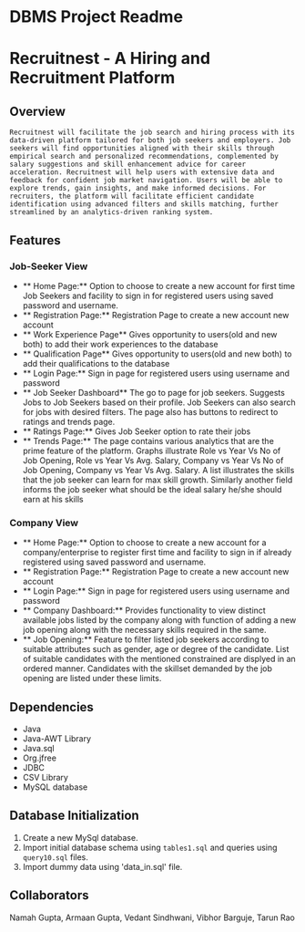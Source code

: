 # DBMS Project Readme
# Recruitnest - A Hiring and Recruitment Platform

## Overview
    Recruitnest will facilitate the job search and hiring process with its data-driven platform tailored for both job seekers and employers. Job seekers will find opportunities aligned with their skills through empirical search and personalized recommendations, complemented by salary suggestions and skill enhancement advice for career acceleration. Recruitnest will help users with extensive data and feedback for confident job market navigation. Users will be able to explore trends, gain insights, and make informed decisions. For recruiters, the platform will facilitate efficient candidate identification using advanced filters and skills matching, further streamlined by an analytics-driven ranking system. 

## Features

### Job-Seeker View
- ** Home Page:** Option to choose to create a new account for first time Job Seekers and facility to sign in for registered users using saved password and username.
- ** Registration Page:** Registration Page to create a new account new account 
- ** Work Experience Page** Gives opportunity to users(old and new both) to add their work experiences to the database
- ** Qualification Page** Gives opportunity to users(old and new both) to add their qualifications to the database
- ** Login Page:** Sign in page for registered users using username and password
- ** Job Seeker Dashboard** The go to page for job seekers. Suggests Jobs to Job Seekers based on their profile. Job Seekers can also search for jobs with desired filters. The page also has buttons to redirect to ratings and trends page.
- ** Ratings Page:** Gives Job Seeker option to rate their jobs
- ** Trends Page:** The page contains various analytics that are the prime feature of the platform. Graphs illustrate Role vs Year Vs No of Job Opening, Role vs Year Vs Avg. Salary, Company vs Year Vs No of Job Opening, Company vs Year Vs Avg. Salary. A list illustrates the skills that the job seeker can learn for max skill growth. Similarly another field informs the job seeker what should be the ideal salary he/she should earn at his skills


### Company View
- ** Home Page:** Option to choose to create a new account for a company/enterprise to register first time and facility to sign in if already registered using saved password and username.
- ** Registration Page:** Registration Page to create a new account new account 
- ** Login Page:** Sign in page for registered users using username and password
- ** Company Dashboard:** Provides functionality to view distinct available jobs listed by the company along with function of adding a new job opening along with the necessary skills required in the same.
- ** Job Opening:** Feature to filter listed job seekers according to suitable attributes such as gender, age or degree of the candidate. List of suitable candidates with the mentioned constrained are displyed in an ordered manner. Candidates with the skillset demanded by the job opening are listed under these limits.


## Dependencies
- Java
- Java-AWT Library
- Java.sql
- Org.jfree
- JDBC
- CSV Library
- MySQL database

## Database Initialization
1. Create a new MySql database.
2. Import initial database schema using `tables1.sql` and queries using `query10.sql` files.
3. Import dummy data using 'data_in.sql' file.

## Collaborators
Namah Gupta, Armaan Gupta, Vedant Sindhwani, Vibhor Barguje, Tarun Rao

